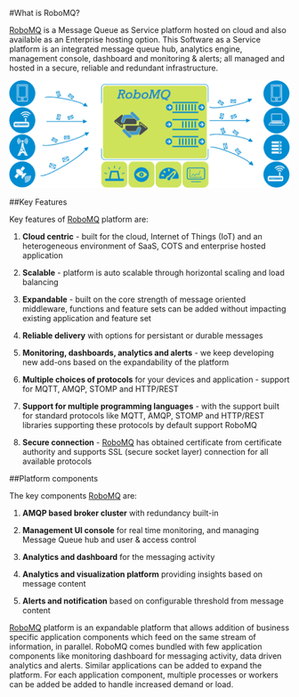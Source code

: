 #What is RoboMQ?

<a href="https://www.robomq.io" target="_blank">RoboMQ</a>  is a Message Queue as Service platform hosted on cloud and also available as an Enterprise hosting option. This Software as a Service platform is an integrated message queue hub, analytics engine, management console, dashboard and monitoring & alerts; all managed and hosted in a secure, reliable and redundant infrastructure.

![High level schematic diagram of RoboMQ platform](./images/overview.png)

##Key Features

Key features of <a href="https://www.robomq.io" target="_blank">RoboMQ</a>  platform are:

1. **Cloud centric** - built for the cloud, Internet of Things (IoT) and an heterogeneous environment of SaaS, COTS and enterprise hosted application

2. **Scalable** - platform is auto scalable through horizontal scaling and load balancing

3. **Expandable** - built on the core strength of message oriented middleware, functions and feature sets can be added without impacting existing application and feature set 

4. **Reliable delivery** with options for persistant or durable messages

5. **Monitoring, dashboards, analytics and alerts** - we keep developing new add-ons based on the expandability of the platform  

6. **Multiple choices of protocols** for your devices and application - support for MQTT, AMQP, STOMP and HTTP/REST

7. **Support for multiple programming languages** - with the support built for standard protocols like MQTT, AMQP, STOMP and HTTP/REST libraries supporting these protocols by default support RoboMQ

8. **Secure connection** - <a href="https://www.robomq.io" target="_blank">RoboMQ</a> has obtained certificate from certificate authority and supports SSL (secure socket layer) connection for all available protocols

##Platform components

The key components <a href="https://www.robomq.io" target="_blank">RoboMQ</a> are:

1. **AMQP based broker cluster** with redundancy built-in

2. **Management UI console** for real time monitoring, and managing Message Queue hub and user & access control

3. **Analytics and dashboard** for the messaging activity

4. **Analytics and visualization platform** providing insights based on message content

5. **Alerts and notification** based on configurable threshold from message content 

<a href="https://www.robomq.io" target="_blank">RoboMQ</a> platform is an expandable platform that allows addition of business specific application components which feed on the same stream of information, in parallel. RoboMQ comes bundled with few application components like monitoring dashboard for messaging activity, data driven analytics and alerts. Similar applications can be added to expand the platform. For each application component, multiple processes or workers can be added be added to handle increased demand or load.  
